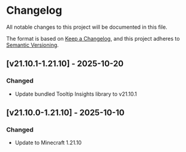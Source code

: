 # Changelog

All notable changes to this project will be documented in this file.

The format is based on [Keep a Changelog](https://keepachangelog.com/en/1.1.0/),
and this project adheres to [Semantic Versioning](https://semver.org/spec/v2.0.0.html).

## [v21.10.1-1.21.10] - 2025-10-20

### Changed

- Update bundled Tooltip Insights library to v21.10.1

## [v21.10.0-1.21.10] - 2025-10-10

### Changed

- Update to Minecraft 1.21.10
